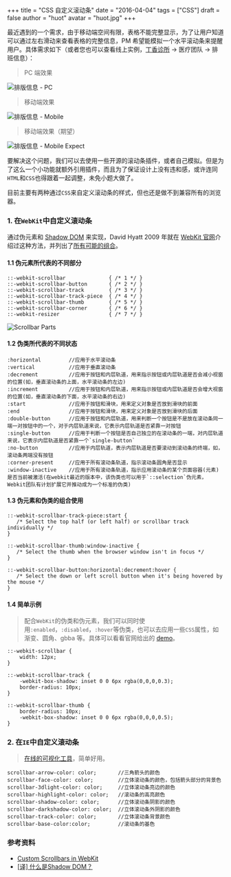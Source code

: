 +++
title = "CSS 自定义滚动条"
date = "2016-04-04"
tags = ["CSS"]
draft = false
author = "huot"
avatar = "huot.jpg" 
+++

最近遇到的一个需求，由于移动端空间有限，表格不能完整显示，为了让用户知道可以通过左右滑动来查看表格的完整信息，PM 希望能模拟一个水平滚动条来提醒用户。具体需求如下（或者您也可以查看线上实例，[丁香诊所](http://hz.dxy.com) → 医疗团队 → 排班信息）：

<!--more-->

> PC 端效果

![排版信息 - PC](../duty-info-pc.png)

> 移动端效果

![排版信息 - Mobile](../duty-info-mobile.png)

> 移动端效果（期望）

![排版信息 - Mobile Expect](../duty-info-mobile-scroll.png)

要解决这个问题，我们可以去使用一些开源的滚动条插件，或者自己模拟。但是为了这么一个小功能就额外引用插件，而且为了保证设计上没有违和感，或许连同`HTML`和`CSS`也得跟着一起调整，未免小题大做了。

目前主要有两种通过`CSS`来自定义滚动条的样式，但也还是做不到兼容所有的浏览器。

### 1. 在`WebKit`中自定义滚动条

通过伪元素和 [Shadow DOM](http://www.toobug.net/article/what_is_shadow_dom.html) 来实现，David Hyatt 2009 年就在 [WebKit 官网](https://webkit.org/blog/363/styling-scrollbars/)介绍过这种方法，并列出了[所有可能的组合](http://trac.webkit.org/export/41842/trunk/LayoutTests/scrollbars/overflow-scrollbar-combinations.html)。

#### 1.1 伪元素所代表的不同部分

	::-webkit-scrollbar              { /* 1 */ }
	::-webkit-scrollbar-button       { /* 2 */ }
	::-webkit-scrollbar-track        { /* 3 */ }
	::-webkit-scrollbar-track-piece  { /* 4 */ }
	::-webkit-scrollbar-thumb        { /* 5 */ }
	::-webkit-scrollbar-corner       { /* 6 */ }
	::-webkit-resizer                { /* 7 */ }

![Scrollbar Parts](../scrollbar-parts.png)

#### 1.2 伪类所代表的不同状态

	:horizontal			//应用于水平滚动条
	:vertical			//应用于垂直滚动条
	:decrement			//应用于按钮和内层轨道，用来指示按钮或内层轨道是否会减小视窗的位置(如，垂直滚动条的上面，水平滚动条的左边)
	:increment			//应用于按钮和内层轨道，用来指示按钮或内层轨道是否会增大视窗的位置(如，垂直滚动条的下面，水平滚动条的右边)
	:start				//应用于按钮和滑块，用来定义对象是否放到滑块的前面
	:end 				//应用于按钮和滑块，用来定义对象是否放到滑块的后面
	:double-button		//应用于按钮和内层轨道，用来判断一个按钮是不是放在滚动条同一端一对按钮中的一个，对于内层轨道来说，它表示内层轨道是否紧靠一对按钮
	:single-button		//应用于判断一个按钮是否自己独立的在滚动条的一端，对内层轨道来说，它表示内层轨道是否紧靠一个`single-button`
	:no-button			//应用于内层轨道，表示内层轨道是否要滚动到滚动条的终端，如，滚动条两端没有按钮
	:corner-present		//应用于所有滚动条轨道，指示滚动条圆角是否显示
	:window-inactive	//应用于所有滚动条轨道，指示应用滚动条的某个页面容器(元素)是否当前被激活(在webkit最近的版本中，该伪类也可以用于`::selection`伪元素，Webkit团队有计划扩展它并推动成为一个标准的伪类)

#### 1.3 伪元素和伪类的组合使用

	::-webkit-scrollbar-track-piece:start {
	   /* Select the top half (or left half) or scrollbar track individually */
	}

	::-webkit-scrollbar-thumb:window-inactive {
	   /* Select the thumb when the browser window isn't in focus */
	}

	::-webkit-scrollbar-button:horizontal:decrement:hover {
	   /* Select the down or left scroll button when it's being hovered by the mouse */
	}

#### 1.4 简单示例

> 配合`WebKit`的伪类和伪元素，我们可以同时使用`:enabled`，`:disabled`，`:hover`等伪类，也可以去应用一些`CSS`属性，如渐变、圆角、gbba 等。具体可以看看官网给出的 [demo](http://trac.webkit.org/export/41842/trunk/LayoutTests/scrollbars/overflow-scrollbar-combinations.html)。

	::-webkit-scrollbar {
	    width: 12px;
	}
	 
	::-webkit-scrollbar-track {
	    -webkit-box-shadow: inset 0 0 6px rgba(0,0,0,0.3); 
	    border-radius: 10px;
	}
	 
	::-webkit-scrollbar-thumb {
	    border-radius: 10px;
	    -webkit-box-shadow: inset 0 0 6px rgba(0,0,0,0.5); 
	}

### 2. 在`IE`中自定义滚动条

> [在线的可视化工具](http://www.dengjie.com/temp/scroller.swf)，简单好用。

	scrollbar-arrow-color: color;		//三角箭头的颜色
	scrollbar-face-color: color;		//立体滚动条的颜色，包括箭头部分的背景色
	scrollbar-3dlight-color: color;		//立体滚动条亮边的颜色
	scrollbar-highlight-color: color;	//滚动条的高亮颜色
	scrollbar-shadow-color: color;		//立体滚动条阴影的颜色
	scrollbar-darkshadow-color: color;	//立体滚动条外阴影的颜色
	scrollbar-track-color: color;		//立体滚动条背景颜色
	scrollbar-base-color:color;			//滚动条的基色

### 参考资料

- [Custom Scrollbars in WebKit](https://css-tricks.com/custom-scrollbars-in-webkit)
- [[译] 什么是Shadow DOM？](http://www.toobug.net/article/what_is_shadow_dom.html)